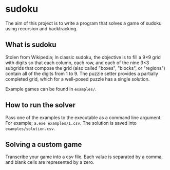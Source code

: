 # sudoku
The aim of this project is to write a program that solves a game of
sudoku using recursion and backtracking.

## What is sudoku
Stolen from Wikipedia; In classic sudoku, the objective is to fill a
9×9 grid with digits so that each column, each row, and each of the
nine 3×3 subgrids that compose the grid (also called "boxes",
"blocks", or "regions") contain all of the digits from 1 to 9. The
puzzle setter provides a partially completed grid, which for a
well-posed puzzle has a single solution.

Example games can be found in `examples/`.

## How to run the solver
Pass one of the examples to the executable as a command line
argument. For example; `a.exe examples/1.csv`. The solution is saved
into `examples/solution.csv`.

## Solving a custom game
Transcribe your game into a csv file. Each value is separated by a
comma, and blank cells are represented by a zero.
